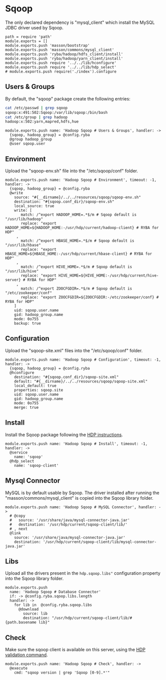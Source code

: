 
# Sqoop

The only declared dependency is "mysql_client" which install the MySQL JDBC
driver used by Sqoop.

    path = require 'path'
    module.exports = []
    module.exports.push 'masson/bootstrap'
    module.exports.push 'masson/commons/mysql_client'
    module.exports.push 'ryba/hadoop/hdfs_client/install'
    module.exports.push 'ryba/hadoop/yarn_client/install'
    module.exports.push require '../../lib/hconfigure'
    module.exports.push require '../../lib/hdp_select'
    # module.exports.push require('./index').configure

## Users & Groups

By default, the "sqoop" package create the following entries:

```bash
cat /etc/passwd | grep sqoop
sqoop:x:491:502:Sqoop:/var/lib/sqoop:/bin/bash
cat /etc/group | grep hadoop
hadoop:x:502:yarn,mapred,hdfs,hue
```

    module.exports.push name: 'Hadoop Sqoop # Users & Groups', handler: ->
      {sqoop, hadoop_group} = @config.ryba
      @group hadoop_group
      @user sqoop.user

## Environment

Upload the "sqoop-env.sh" file into the "/etc/sqoop/conf" folder.

    module.exports.push name: 'Hadoop Sqoop # Environment', timeout: -1, handler: ->
      {sqoop, hadoop_group} = @config.ryba
      @write
        source: "#{__dirname}/../../resources/sqoop/sqoop-env.sh"
        destination: "#{sqoop.conf_dir}/sqoop-env.sh"
        local_source: true
        write: [
           match: /^export HADOOP_HOME=.*$/m # Sqoop default is "/usr/lib/hadoop"
           replace: "export HADOOP_HOME=${HADOOP_HOME:-/usr/hdp/current/hadoop-client} # RYBA for HDP"
         ,
           match: /^export HBASE_HOME=.*$/m # Sqoop default is "/usr/lib/hbase"
           replace: "export HBASE_HOME=${HBASE_HOME:-/usr/hdp/current/hbase-client} # RYBA for HDP"
         ,
           match: /^export HIVE_HOME=.*$/m # Sqoop default is "/usr/lib/hive"
           replace: "export HIVE_HOME=${HIVE_HOME:-/usr/hdp/current/hive-server} # RYBA for HDP"
         ,
           match: /^export ZOOCFGDIR=.*$/m # Sqoop default is "/etc/zookeeper/conf"
           replace: "export ZOOCFGDIR=${ZOOCFGDIR:-/etc/zookeeper/conf} # RYBA for HDP"
        ]
        uid: sqoop.user.name
        gid: hadoop_group.name
        mode: 0o755
        backup: true

## Configuration

Upload the "sqoop-site.xml" files into the "/etc/sqoop/conf" folder.

    module.exports.push name: 'Hadoop Sqoop # Configuration', timeout: -1, handler: ->
      {sqoop, hadoop_group} = @config.ryba
      @hconfigure
        destination: "#{sqoop.conf_dir}/sqoop-site.xml"
        default: "#{__dirname}/../../resources/sqoop/sqoop-site.xml"
        local_default: true
        properties: sqoop.site
        uid: sqoop.user.name
        gid: hadoop_group.name
        mode: 0o755
        merge: true

## Install

Install the Sqoop package following the [HDP instructions][install].

    module.exports.push name: 'Hadoop Sqoop # Install', timeout: -1, handler: ->
      @service
        name: 'sqoop'
      @hdp_select
        name: 'sqoop-client'

## Mysql Connector

MySQL is by default usable by Sqoop. The driver installed after running the
"masson/commons/mysql_client" is copied into the Sqoop library folder.

    module.exports.push name: 'Hadoop Sqoop # MySQL Connector', handler: ->
      # @copy
      #   source: '/usr/share/java/mysql-connector-java.jar'
      #   destination: '/usr/hdp/current/sqoop-client/lib/'
      # , next
      @link
        source: '/usr/share/java/mysql-connector-java.jar'
        destination: '/usr/hdp/current/sqoop-client/lib/mysql-connector-java.jar'

## Libs

Upload all the drivers present in the `hdp.sqoop.libs"` configuration property into
the Sqoop library folder.

    module.exports.push
      name: 'Hadoop Sqoop # Database Connector'
      if: -> @config.ryba.sqoop.libs.length
      handler: ->
        for lib in  @config.ryba.sqoop.libs
          @download
            source: lib
            destination: "/usr/hdp/current/sqoop-client/lib/#{path.basename lib}"

## Check

Make sure the sqoop client is available on this server, using the [HDP validation
command][validate].

    module.exports.push name: 'Hadoop Sqoop # Check', handler: ->
      @execute
        cmd: "sqoop version | grep 'Sqoop [0-9].*'"

[install]: http://docs.hortonworks.com/HDPDocuments/HDP2/HDP-2.0.9.1/bk_installing_manually_book/content/rpm-chap10-1.html
[validate]: http://docs.hortonworks.com/HDPDocuments/HDP2/HDP-2.0.9.1/bk_installing_manually_book/content/rpm-chap10-4.html
